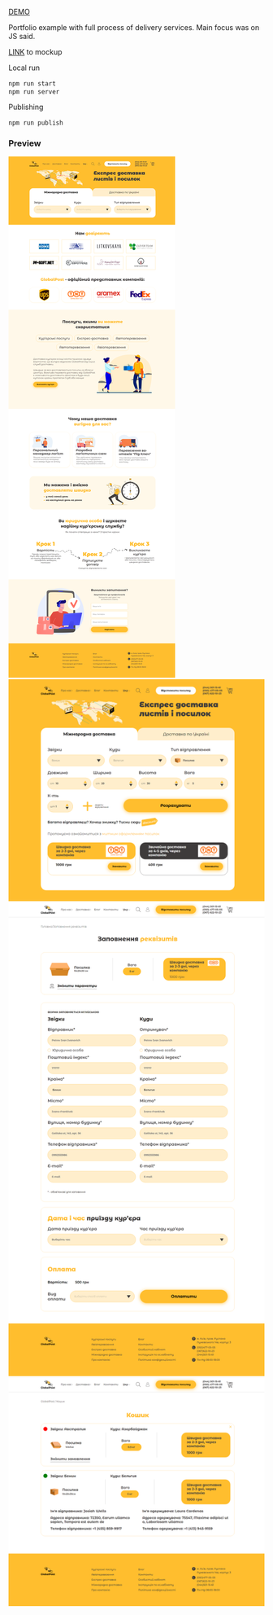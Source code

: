 [DEMO](https://johnyx3d-web.github.io/delivery-service/)

Portfolio example with full process of delivery services. Main focus was on JS said.

[LINK](https://www.figma.com/file/o3NmEhSk5Kl2XYWNp0davL/Untitled?node-id=0%3A1&t=cOzxDYLmZ11XXz8M-0) to mockup

Local run

```
npm run start
npm run server
```

Publishing

```
npm run publish
```

### Preview

![1st screen](/src/assets/img/screen/screen1.png)
![2 screen](/src/assets/img/screen/screen2.png)
![3 screen](/src/assets/img/screen/screen3.png)
![4 screen](/src/assets/img/screen/screen4.png)
